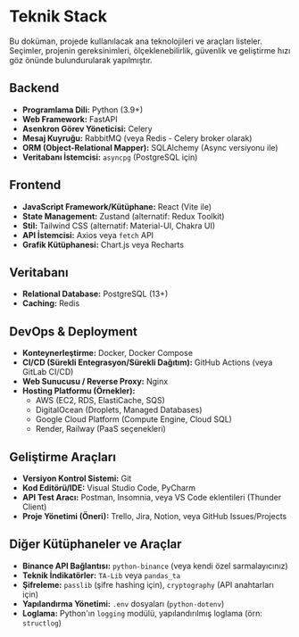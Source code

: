# Teknik Stack

Bu doküman, projede kullanılacak ana teknolojileri ve araçları listeler. Seçimler, projenin gereksinimleri, ölçeklenebilirlik, güvenlik ve geliştirme hızı göz önünde bulundurularak yapılmıştır.

## Backend
*   **Programlama Dili:** Python (3.9+)
*   **Web Framework:** FastAPI
*   **Asenkron Görev Yöneticisi:** Celery
*   **Mesaj Kuyruğu:** RabbitMQ (veya Redis - Celery broker olarak)
*   **ORM (Object-Relational Mapper):** SQLAlchemy (Async versiyonu ile)
*   **Veritabanı İstemcisi:** `asyncpg` (PostgreSQL için)

## Frontend
*   **JavaScript Framework/Kütüphane:** React (Vite ile)
*   **State Management:** Zustand (alternatif: Redux Toolkit)
*   **Stil:** Tailwind CSS (alternatif: Material-UI, Chakra UI)
*   **API İstemcisi:** Axios veya `fetch` API
*   **Grafik Kütüphanesi:** Chart.js veya Recharts

## Veritabanı
*   **Relational Database:** PostgreSQL (13+)
*   **Caching:** Redis

## DevOps & Deployment
*   **Konteynerleştirme:** Docker, Docker Compose
*   **CI/CD (Sürekli Entegrasyon/Sürekli Dağıtım):** GitHub Actions (veya GitLab CI/CD)
*   **Web Sunucusu / Reverse Proxy:** Nginx
*   **Hosting Platformu (Örnekler):**
    *   AWS (EC2, RDS, ElastiCache, SQS)
    *   DigitalOcean (Droplets, Managed Databases)
    *   Google Cloud Platform (Compute Engine, Cloud SQL)
    *   Render, Railway (PaaS seçenekleri)

## Geliştirme Araçları
*   **Versiyon Kontrol Sistemi:** Git
*   **Kod Editörü/IDE:** Visual Studio Code, PyCharm
*   **API Test Aracı:** Postman, Insomnia, veya VS Code eklentileri (Thunder Client)
*   **Proje Yönetimi (Öneri):** Trello, Jira, Notion, veya GitHub Issues/Projects

## Diğer Kütüphaneler ve Araçlar
*   **Binance API Bağlantısı:** `python-binance` (veya kendi özel sarmalayıcınız)
*   **Teknik İndikatörler:** `TA-Lib` veya `pandas_ta`
*   **Şifreleme:** `passlib` (şifre hashing için), `cryptography` (API anahtarları için)
*   **Yapılandırma Yönetimi:** `.env` dosyaları (`python-dotenv`)
*   **Loglama:** Python'ın `logging` modülü, yapılandırılmış loglama (örn: `structlog`)
